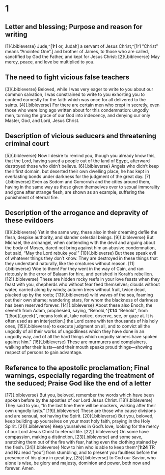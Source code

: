 # 1 
## Letter and blessing; Purpose and reason for writing
[1]{.bibleverse} Jude,^[**1:1** or, Judah] a servant of Jesus Christ,^[**1:1** “Christ” means “Anointed One”.] and brother of James, to those who are called, sanctified by God the Father, and kept for Jesus Christ: [2]{.bibleverse} May mercy, peace, and love be multiplied to you.

## The need to fight vicious false teachers
[3]{.bibleverse} Beloved, while I was very eager to write to you about our common salvation, I was constrained to write to you exhorting you to contend earnestly for the faith which was once for all delivered to the saints. [4]{.bibleverse} For there are certain men who crept in secretly, even those who were long ago written about for this condemnation: ungodly men, turning the grace of our God into indecency, and denying our only Master, God, and Lord, Jesus Christ.

## Description of vicious seducers and threatening criminal court
[5]{.bibleverse} Now I desire to remind you, though you already know this, that the Lord, having saved a people out of the land of Egypt, afterward destroyed those who didn’t believe. [6]{.bibleverse} Angels who didn’t keep their first domain, but deserted their own dwelling place, he has kept in everlasting bonds under darkness for the judgment of the great day. [7]{.bibleverse} Even as Sodom and Gomorrah and the cities around them, having in the same way as these given themselves over to sexual immorality and gone after strange flesh, are shown as an example, suffering the punishment of eternal fire.

## Description of the arrogance and depravity of these evildoers
[8]{.bibleverse} Yet in the same way, these also in their dreaming defile the flesh, despise authority, and slander celestial beings. [9]{.bibleverse} But Michael, the archangel, when contending with the devil and arguing about the body of Moses, dared not bring against him an abusive condemnation, but said, “May the Lord rebuke you!” [10]{.bibleverse} But these speak evil of whatever things they don’t know. They are destroyed in these things that they understand naturally, like the creatures without reason. [11]{.bibleverse} Woe to them! For they went in the way of Cain, and ran riotously in the error of Balaam for hire, and perished in Korah’s rebellion. [12]{.bibleverse} These are hidden rocky reefs in your love feasts when they feast with you, shepherds who without fear feed themselves; clouds without water, carried along by winds; autumn trees without fruit, twice dead, plucked up by the roots; [13]{.bibleverse} wild waves of the sea, foaming out their own shame; wandering stars, for whom the blackness of darkness has been reserved forever. [14]{.bibleverse} About these also Enoch, the seventh from Adam, prophesied, saying, “Behold,^[**1:14** “Behold”, from “[ἰδοὺ]{.greek}”, means look at, take notice, observe, see, or gaze at. It is often used as an interjection.] the Lord came with ten thousands of his holy ones, [15]{.bibleverse} to execute judgment on all, and to convict all the ungodly of all their works of ungodliness which they have done in an ungodly way, and of all the hard things which ungodly sinners have spoken against him.” [16]{.bibleverse} These are murmurers and complainers, walking after their lusts—and their mouth speaks proud things—showing respect of persons to gain advantage.

## Reference to the apostolic proclamation; Final warnings, especially regarding the treatment of the seduced; Praise God like the end of a letter
[17]{.bibleverse} But you, beloved, remember the words which have been spoken before by the apostles of our Lord Jesus Christ. [18]{.bibleverse} They said to you, “In the last time there will be mockers, walking after their own ungodly lusts.” [19]{.bibleverse} These are those who cause divisions and are sensual, not having the Spirit. [20]{.bibleverse} But you, beloved, keep building up yourselves on your most holy faith, praying in the Holy Spirit. [21]{.bibleverse} Keep yourselves in God’s love, looking for the mercy of our Lord Jesus Christ to eternal life. [22]{.bibleverse} On some have compassion, making a distinction, [23]{.bibleverse} and some save, snatching them out of the fire with fear, hating even the clothing stained by the flesh. [24]{.bibleverse} Now to him who is able to keep them^[**1:24** TR and NU read “you”] from stumbling, and to present you faultless before the presence of his glory in great joy, [25]{.bibleverse} to God our Savior, who alone is wise, be glory and majesty, dominion and power, both now and forever. Amen. 
